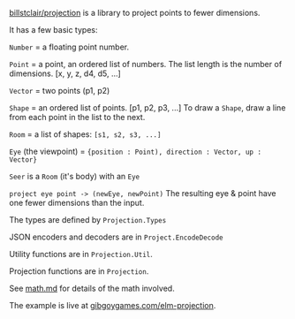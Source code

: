 [billstclair/projection](https://package.elm-lang.org/packages/billstclair/elm-projection/latest) is a library to project points to fewer dimensions.

It has a few basic types:

`Number` = a floating point number.

`Point` = a point, an ordered list of numbers. The list length is the number of dimensions. [x, y, z, d4, d5, ...]

`Vector` = two points (p1, p2)

`Shape` = an ordered list of points. [p1, p2, p3, ...]
To draw a `Shape`, draw a line from each point in the list to the next.

`Room` = a list of shapes: `[s1, s2, s3, ...]`

`Eye` (the viewpoint) = `{position : Point), direction : Vector, up : Vector}`

`Seer` is a `Room` (it's body) with an `Eye`

`project eye point -> (newEye, newPoint)`
The resulting eye & point have one fewer dimensions than the input.

The types are defined by `Projection.Types`

JSON encoders and decoders are in `Project.EncodeDecode`

Utility functions are in `Projection.Util`.

Projection functions are in `Projection`.

See [math.md](https://github.com/billstclair/elm-projection/blob/main/math.md) for details of the math involved.

The example is live at [gibgoygames.com/elm-projection](https://gibgoygames.com/elm-projection/).
